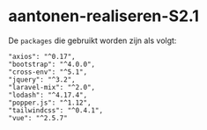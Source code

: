 # aantonen-realiseren-S2.1

De `packages` die gebruikt worden zijn als volgt:

```
"axios": "^0.17",
"bootstrap": "^4.0.0",
"cross-env": "^5.1",
"jquery": "^3.2",
"laravel-mix": "^2.0",
"lodash": "^4.17.4",
"popper.js": "^1.12",
"tailwindcss": "^0.4.1",
"vue": "^2.5.7"
```
<blockquote class="imgur-embed-pub" lang="en" data-id="a/rBzEa8y"><a href="//imgur.com/rBzEa8y"></a></blockquote><script async src="//s.imgur.com/min/embed.js" charset="utf-8"></script>
